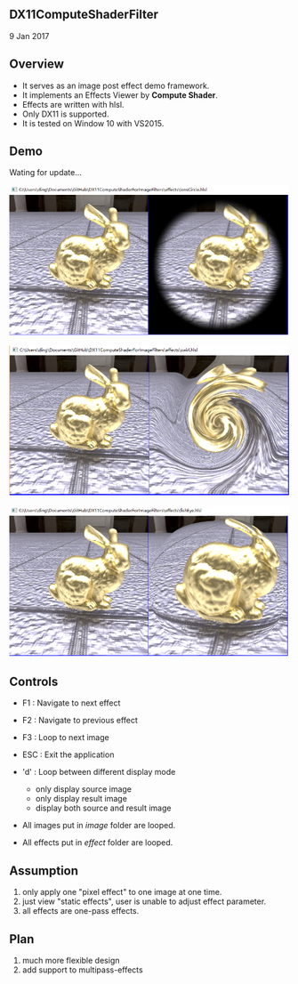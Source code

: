 ## DX11ComputeShaderFilter

9 Jan 2017 

## Overview
- It serves as an image post effect demo framework.
- It implements an Effects Viewer by **Compute Shader**.
- Effects are written with hlsl.
- Only DX11 is supported.
- It is tested on Window 10 with VS2015.

## Demo

Wating for update...

![Lens Circle effect](./demo/lensCircle.png)

![swirl effect](./demo/swirl.png)

![fish eye effect](./demo/fishEye.png)


## Controls

- F1  : Navigate to next effect
- F2  : Navigate to previous effect
- F3  : Loop to next image
- ESC : Exit the application
- 'd' : Loop between different display mode
  - only display source image
  - only display result image
  - display both source and result image


- All images put in *image* folder are looped.
- All effects put in *effect* folder are looped.
  
## Assumption 
1. only apply one "pixel effect" to one image at one time.
1. just view "static effects", user is unable to adjust effect parameter.
1. all effects are one-pass effects. 


## Plan 
1. much more flexible design
1. add support to multipass-effects 
